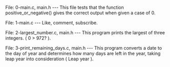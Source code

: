 File: 0-main.c, main.h --- This file tests that the function positive_or_negative() gives the correct output when given a case of 0.

File: 1-main.c --- Like, comment, subscribe.

File: 2-largest_number.c, main.h --- This program prints the largest of three integers. ( 0 > 972? ).

File: 3-print_remaining_days.c, main.h --- This program converts a date to the day of year and determines how many days are left in the year, taking leap year into consideration ( Leap year ).
